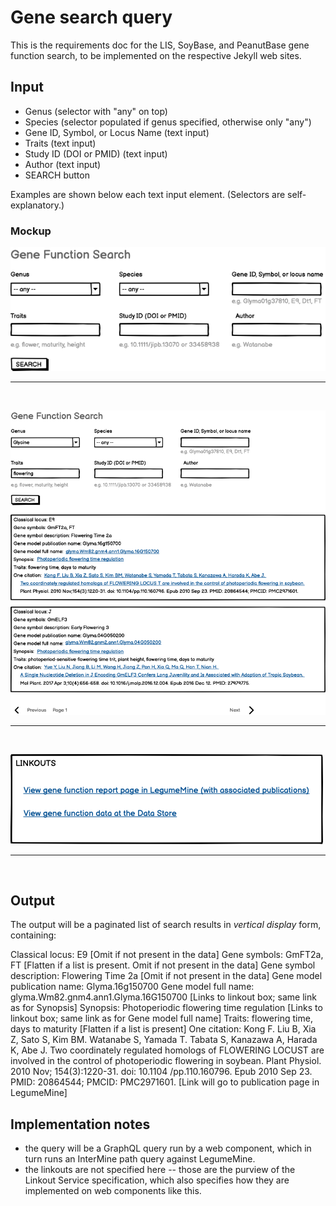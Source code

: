 # Gene search query

This is the requirements doc for the LIS, SoyBase, and PeanutBase gene function search, to be implemented on the respective Jekyll web sites.

## Input

- Genus (selector with "any" on top)
- Species (selector populated if genus specified, otherwise only "any")
- Gene ID, Symbol, or Locus Name (text input)
- Traits (text input)
- Study ID (DOI or PMID) (text input)
- Author (text input)
- SEARCH button

Examples are shown below each text input element. (Selectors are self-explanatory.)

### Mockup

![image](Gene_function_search.png)

<hr><br>

![image](Gene_function_search_and_results.png)

<hr><br>

![image](Gene_function_linkouts.png)

<hr><br>

## Output

The output will be a paginated list of search results in *vertical display* form, containing:

Classical locus: E9  [Omit if not present in the data]
Gene symbols: GmFT2a, FT  [Flatten if a list is present. Omit if not present in the data]
Gene symbol description: Flowering Time 2a  [Omit if not present in the data]
Gene model publication name: Glyma.16g150700
Gene model full name: glyma.Wm82.gnm4.ann1.Glyma.16G150700  [Links to linkout box; same link as for Synopsis]
Synopsis: Photoperiodic flowering time regulation  [Links to linkout box; same link as for Gene model full name]
Traits: flowering time, days to maturity  [Flatten if a list is present]
One citation: Kong F. Liu B, Xia Z, Sato S, Kim BM. Watanabe S, Yamada T. Tabata S, Kanazawa A, Harada K, Abe J.
    Two coordinately regulated homologs of FLOWERING LOCUST are involved in the control of photoperiodic flowering in soybean.
    Plant Physiol. 2010 Nov; 154(3):1220-31. doi: 10.1104 /pp.110.160796. Epub 2010 Sep 23. PMID: 20864544; PMCID: PMC2971601.
  [Link will go to publication page in LegumeMine]

## Implementation notes

- the query will be a GraphQL query run by a web component, which in turn runs an InterMine path query against LegumeMine.
- the linkouts are not specified here -- those are the purview of the Linkout Service specification, which also specifies how they are implemented on web components like this.

